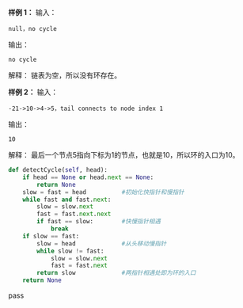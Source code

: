 
**样例 1：**
输入：
```
null，no cycle
```
输出：
```
no cycle
```
解释：
链表为空，所以没有环存在。

**样例 2：**
输入：
```
-21->10->4->5，tail connects to node index 1
```
输出：
```
10
```
解释：
最后一个节点5指向下标为1的节点，也就是10，所以环的入口为10。


```python
def detectCycle(self, head):
	if head == None or head.next == None:
		return None
	slow = fast = head  		#初始化快指针和慢指针
	while fast and fast.next:	
		slow = slow.next
		fast = fast.next.next
		if fast == slow:		#快慢指针相遇
			break
	if slow == fast:
		slow = head				#从头移动慢指针
		while slow != fast:
			slow = slow.next
			fast = fast.next
		return slow				#两指针相遇处即为环的入口
	return None
```
pass